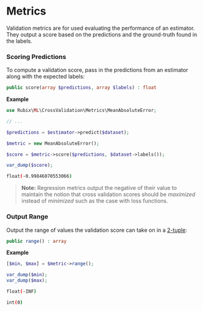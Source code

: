 # Metrics
Validation metrics are for used evaluating the performance of an estimator. They output a score based on the predictions and the ground-truth found in the labels.

### Scoring Predictions
To compute a validation score, pass in the predictions from an estimator along with the expected labels:
```php
public score(array $predictions, array $labels) : float
```

**Example**

```php
use Rubix\ML\CrossValidation\Metrics\MeanAbsoluteError;

// ...

$predictions = $estimator->predict($dataset);

$metric = new MeanAbsoluteError();

$score = $metric->score($predictions, $dataset->labels());

var_dump($score);
```

```sh
float(-0.99846070553066)
```

> **Note:** Regression metrics output the negative of their value to maintain the notion that cross validation scores should be *maximized* instead of *minimized* such as the case with loss functions.

### Output Range
Output the range of values the validation score can take on in a [2-tuple](../../faq.md#what-is-a-tuple):
```php
public range() : array
```

**Example**

```php
[$min, $max] = $metric->range();

var_dump($min);
var_dump($max);
```

```sh
float(-INF)

int(0)
```
